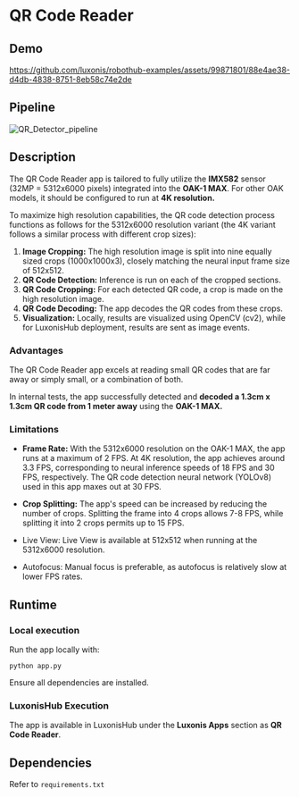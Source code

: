 # QR Code Reader

## Demo

https://github.com/luxonis/robothub-examples/assets/99871801/88e4ae38-d4db-4838-8751-8eb58c74e2de

## Pipeline
![QR_Detector_pipeline](https://github.com/luxonis/robothub-examples/assets/99871801/1325afaf-2ef9-4c16-9e60-c7754dfeeab4)

## Description

The QR Code Reader app is tailored to fully utilize the __IMX582__ sensor (32MP = 5312x6000 pixels) integrated into the __OAK-1 MAX__. For other OAK models,
it should be configured to run at __4K resolution.__

To maximize high resolution capabilities, the QR code detection process functions as follows for the 5312x6000 resolution variant
(the 4K variant follows a similar process with different crop sizes):

1. __Image Cropping:__ The high resolution image is split into nine equally sized crops (1000x1000x3), closely matching the neural input frame size of 512x512.
2. __QR Code Detection:__ Inference is run on each of the cropped sections.
3. __QR Code Cropping:__ For each detected QR code, a crop is made on the high resolution image.
4. __QR Code Decoding:__ The app decodes the QR codes from these crops.
5. __Visualization:__ Locally, results are visualized using OpenCV (cv2), while for LuxonisHub deployment, results are sent as image events.

### Advantages

The QR Code Reader app excels at reading small QR codes that are far away or simply small, or a combination of both. 

In internal tests, the app successfully detected and __decoded a 1.3cm x 1.3cm QR code from 1 meter away__ using the __OAK-1 MAX.__

### Limitations

- __Frame Rate:__ With the 5312x6000 resolution on the OAK-1 MAX, the app runs at a maximum of 2 FPS. 
At 4K resolution, the app achieves around 3.3 FPS, corresponding to neural inference speeds of 18 FPS and 30 FPS, respectively. 
The QR code detection neural network (YOLOv8) used in this app maxes out at 30 FPS.

- __Crop Splitting:__ The app's speed can be increased by reducing the number of crops. 
Splitting the frame into 4 crops allows 7-8 FPS, while splitting it into 2 crops permits up to 15 FPS.

- Live View: Live View is available at 512x512 when running at the 5312x6000 resolution.

- Autofocus: Manual focus is preferable, as autofocus is relatively slow at lower FPS rates.


## Runtime

### Local execution

Run the app locally with:

    python app.py

Ensure all dependencies are installed.

### LuxonisHub Execution

The app is available in LuxonisHub under the __Luxonis Apps__ section as __QR Code Reader__.

## Dependencies

Refer to  `requirements.txt`
